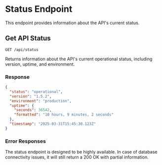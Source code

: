 # Status Endpoint

This endpoint provides information about the API's current status.

## Get API Status

`GET /api/status`

Returns information about the API's current operational status, including version, uptime, and environment.

### Response

```json
{
  "status": "operational",
  "version": "1.5.2",
  "environment": "production",
  "uptime": {
    "seconds": 36542,
    "formatted": "10 hours, 9 minutes, 2 seconds"
  },
  "timestamp": "2025-03-31T15:45:30.123Z"
}
```

### Error Responses

The status endpoint is designed to be highly available. In case of database connectivity issues, it will still return a 200 OK with partial information.
